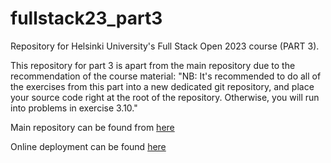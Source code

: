 # fullstack23_part3
Repository for Helsinki University's Full Stack Open 2023 course (PART 3).

This repository for part 3 is apart from the main repository due to the recommendation of the course material: 
"NB: It's recommended to do all of the exercises from this part into a new dedicated git repository, and place your source code right at the root of the repository. Otherwise, you will run into problems in exercise 3.10."

Main repository can be found from [here](https://github.com/artur-brander/fullstack23)

Online deployment can be found [here](https://phonebook23.fly.dev/)
